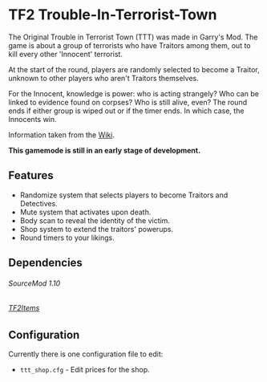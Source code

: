 # TF2 Trouble-In-Terrorist-Town
The Original Trouble in Terrorist Town (TTT) was made in Garry's Mod. The game is about a group of terrorists who have Traitors among them, out to kill every other 'Innocent' terrorist.

At the start of the round, players are randomly selected to become a Traitor, unknown to other players who aren't Traitors themselves.

For the Innocent, knowledge is power: who is acting strangely? Who can be linked to evidence found on corpses? Who is still alive, even? The round ends if either group is wiped out or if the timer ends. In which case, the Innocents win.

Information taken from the [Wiki](https://trouble-in-terrorist-town.fandom.com/wiki/Trouble_in_Terrorist_Town_Wiki).

**This gamemode is still in an early stage of development.**

## Features ##

- Randomize system that selects players to become Traitors and Detectives.
- Mute system that activates upon death.
- Body scan to reveal the identity of the victim.
- Shop system to extend the traitors' powerups.
- Round timers to your likings.

## Dependencies ##
###### SourceMod 1.10 ######
###### [TF2Items](https://forums.alliedmods.net/showthread.php?p=1050170) ###### 

## Configuration ##
Currently there is one configuration file to edit:
* ``ttt_shop.cfg`` - Edit prices for the shop.

